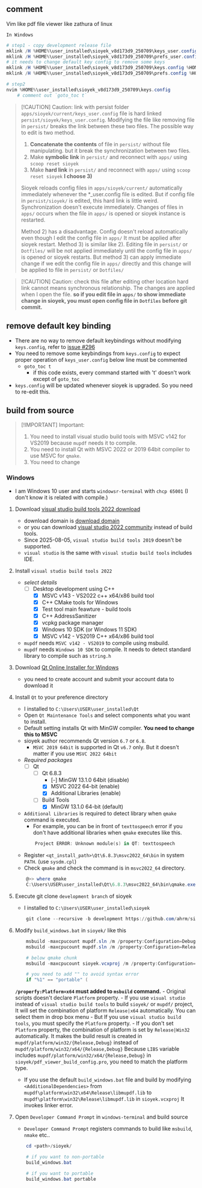 ## comment

Vim like pdf file viewer like zathura of linux

`In Windows`

```powershell
# step1 - copy development release file
mklink /H %HOME%\user_installed\sioyek_v8d173d9_250709\keys_user.config %HOME%\.config\Dotfiles\sioyek\development\keys_user.config
mklink /H %HOME%\user_installed\sioyek_v8d173d9_250709\prefs_user.config %HOME%\.config\Dotfiles\sioyek\development\prefs_user.config
# it needs to change default key config to remove some keys
mklink /H %HOME%\user_installed\sioyek_v8d173d9_250709\keys.config %HOME%\.config\Dotfiles\sioyek\development\keys.config
mklink /H %HOME%\user_installed\sioyek_v8d173d9_250709\prefs.config %HOME%\.config\Dotfiles\sioyek\development\prefs.config

# step2
nvim %HOME%\user_installed\sioyek_v8d173d9_250709\keys.config
	# comment out `goto_toc t`
```


> [!CAUTION] Caution: link with persist folder
> `apps/sioyek/current/keys_user.config` file is hard linked `persist/sioyek/keys_user.config`.
> Modifying the file like removing file in `persist/` breaks the link between these two files.
> The possible way to edit is two method.
> 1) **Concatenate the contents** of file in `persist/` without file manipulating.
>    but it break the synchronization between two files.
> 2) Make **symbolic link** in `persist/` and reconnect with `apps/` using `scoop reset sioyek`
> 3) Make **hard link** in `persist/` and reconnect with `apps/` using `scoop reset sioyek`
> **I choose 3)**
>
> Sioyek reloads config files in `apps/sioyek/current/` automatically immediately whenever the *_user.config file is edited.
> But if config file in `persist/sioyek/` is edited, this hard link is little weird.
> Synchronization doesn't execute immediately. Changes of files in `apps/` occurs when the file in `apps/`
> is opened or sioyek instance is restarted.
>
> Method 2) has a disadvantage. Config doesn't reload automatically even though I edit the config file in `apps/`
> It must be applied after sioyek restart.
> Method 3) is similar like 2). Editing file in `persist/` or `Dotfiles/` will be not applied immediately
> until the config file in `apps/` is opened or sioyek restarts.
> But method 3) can apply immediate change if we edit the config file in `apps/` directly and this change will be
> applied to file in `persist/` or `Dotfiles/`


> [!CAUTION] Caution: check this file after editing other location
> hard link cannot means synchronous relationship. The changes are applied when I open the file.
> **so if you edit file in `apps/` to show immediate change in sioyek, you must open config file in `Dotfiles`
> before git commit.**

## remove default key binding

- There are no way to remove default keybindings without modifying `keys.config`, refer to [issue #296](https://github.com/ahrm/sioyek/issues/296)
- You need to remove some keybindings from `keys.config` to expect proper operation of `keys_user.config`
  below line must be commented
	- `goto_toc t`
		- if this code exists, every command started with 't' doesn't work except of `goto_toc`
- `keys.config` will be updated whenever sioyek is upgraded. So you need to re-edit this.



## build from source

> [!IMPORTANT] Important:
> 1) You need to install visual studio build tools with MSVC v142 for VS2019 because `mupdf` needs it to compile.
> 2) You need to install Qt with MSVC 2022 or 2019 64bit compiler to use MSVC for `qmake`.
> 3) You need to change

### Windows

- I am Windows 10 user and starts `windowsr-terminal` with `chcp 65001` (I don't know it is related with compile.)

1) Download [visual studio build tools 2022 download](https://aka.ms/vs/17/release/vs_BuildTools.exe)
	- download domain is [download domain](https://visualstudio.microsoft.com/ko/downloads/)
	- or you can download [visual studio 2022 community](https://visualstudio.microsoft.com/ko/thank-you-downloading-visual-studio/?sku=Community&channel=Release&version=VS2022&source=VSLandingPage&cid=2030&passive=false) instead of build tools.
	- Since 2025-08-05, `visual studio build tools 2019` doesn't be supported.
	- `visual studio` is the same with `visual studio build tools` includes IDE.

2) Install `visual studio build tools 2022`
	* _select details_
		- [ ] Desktop development using C++
			- [x] MSVC v143 - VS2022 c++ x64/x86 build tool
			- [x] C++ CMake tools for Windows
			- [x] Test tool main feawture - build tools
			- [x] C++ AddressSanitizer
			- [x] vcpkg package manager
			- [x] Windows 10 SDK (or Windows 11 SDK)
			- [x] MSVC v142 - VS2019 C++ x64/x86 build tool
	- `mupdf` needs `MSVC v142 - VS2019` to compile using msbuild.
	- `mupdf` needs `Windows 10 SDK` to compile. It needs to detect standard library to compile such as `string.h`

3) Download [Qt Online Installer for Windows](https://www.qt.io/download-dev)
	- you need to create account and submit your account data to download it

4) Install `Qt` to your preference directory
	- I installed to `C:\Users\USER\user_installed\Qt`
	- Open `Qt Maintenance Tools` and select components what you want to install.
	- Default setting installs Qt with MinGW compiler. **You need to change this to MSVC**
	- sioyek author recommends Qt version `6.7` or `6.8`.
		- `MSVC 2019 64bit` is supported in Qt `v6.7` only. But it doesn't matter if you use `MSVC 2022 64bit`
	* _Required packages_
		- [ ] Qt
			- [ ] Qt 6.8.3
				- [-] MinGW 13.1.0 64bit (disable)
				- [x] MSVC 2022 64-bit (enable)
				- [x] Additional Libraries (enable)
			- [ ] Build Tools
				- [x] MinGW 13.1.0 64-bit (default)
	- `Additional Libraries` is required to detect library when `qmake` command is executed.
		- For example, you can be in front of `texttospeech` error if you don't have additional libraries when `qmake` executes like this.
		```powershell
			Project ERROR: Unknown module(s) in QT: texttospeech
		```
	- Register `<qt_install_path>\Qt\6.8.3\msvc2022_64\bin` in system `PATH`. (use `sysdm.cpl`)
	- Check `qmake` and check the command is in `msvc2022_64` directory.
	```powershell
		@>> where qmake
		C:\Users\USER\user_installed\Qt\6.8.3\msvc2022_64\bin\qmake.exe
	```



5) Execute git clone `development branch` of sioyek
	- I installed to `C:\Users\USER\user_installed\sioyek`
	```powershell
		git clone --recursive -b development https://github.com/ahrm/sioyek.git
	```

6) Modify `build_windows.bat` in `sioyek/` like this
	```powershell
		msbuild -maxcpucount mupdf.sln /m /property:Configuration=Debug /property:MultiProcessorCompilation=true /property:Platform=x64
		msbuild -maxcpucount mupdf.sln /m /property:Configuration=Release /property:MultiProcessorCompilation=true /property:Platform=x64

		# below qmake chunk
		msbuild -maxcpucount sioyek.vcxproj /m /property:Configuration=Release /property:Platform=x64

		# you need to add "" to avoid syntax error
		if "%1" == "portable" (
	```
	 **`/properfy:Platform=x64` must added to `msbuild` command.**
		- Original scripts doesn't declare `Platform` property.
		- If you use `visual studio` instead of `visual studio build tools` to build `sioyek/` or `mupdf/` project,
		  It will set the combination of platform `Release|x64` automatically. You can select them in drop box menu
		- But If you use `visual studio build tools`, you must specify the `Platform` property.
		- If you don't set `Platform` property, the combination of platform is set by `Release|Win32` automatically.
		  It makes the build result is created in `mupdf/platform/win32/{Release,Debug}` instead of `mupdf/platform/win32/x64/{Release,Debug}`
		  Because `LIBS` variable includes `mupdf/platform/win32/x64/{Release,Debug}` in `sioyek/pdf_viewer_build_config.pro`,
		  you need to match the platform type.
	- If you use the default `build_windows.bat` file and build by modifying `<AdditionalDependencies>`
	  from `mupdf\platform\win32\x64\Release\libmupdf.lib` to `mupdf\platform\win32\Release\libmupdf.lib` in `sioyek.vcxproj`
	  It invokes linker error.

7) Open `Developer Command Prompt` in `windows-terminal` and build source
	- `Developer Command Prompt` registers commands to build like `msbuild`, `nmake` etc..
	```powershell
		cd <path>/sioyek/

		# if you want to non-portable
		build_windows.bat

		# if you want to portable
		build_windows.bat portable
	```


